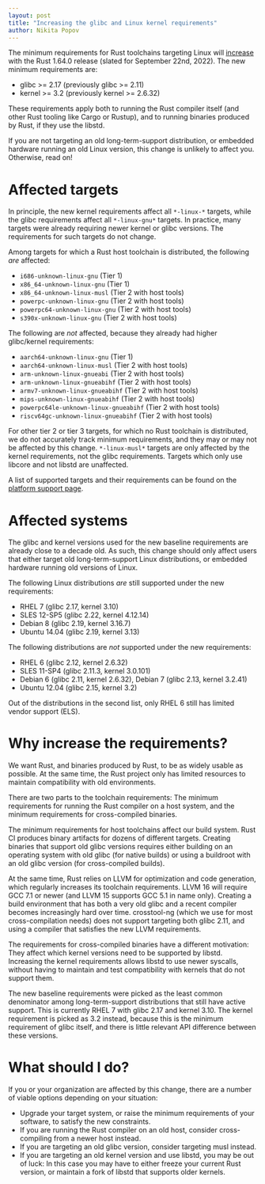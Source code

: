 ```yaml
---
layout: post
title: "Increasing the glibc and Linux kernel requirements"
author: Nikita Popov
---
```


The minimum requirements for Rust toolchains targeting Linux will [increase][PR] with the
Rust 1.64.0 release (slated for September 22nd, 2022). The new minimum requirements are:

* glibc >= 2.17 (previously glibc >= 2.11)
* kernel >= 3.2 (previously kernel >= 2.6.32)

These requirements apply both to running the Rust compiler itself (and other Rust tooling like
Cargo or Rustup), and to running binaries produced by Rust, if they use the libstd.

If you are not targeting an old long-term-support distribution, or embedded hardware running
an old Linux version, this change is unlikely to affect you. Otherwise, read on!

# Affected targets

In principle, the new kernel requirements affect all `*-linux-*` targets, while the glibc
requirements affect all `*-linux-gnu*` targets. In practice, many targets were already requiring
newer kernel or glibc versions. The requirements for such targets do not change.

Among targets for which a Rust host toolchain is distributed, the following *are* affected:

* `i686-unknown-linux-gnu` (Tier 1)
* `x86_64-unknown-linux-gnu` (Tier 1)
* `x86_64-unknown-linux-musl` (Tier 2 with host tools)
* `powerpc-unknown-linux-gnu` (Tier 2 with host tools)
* `powerpc64-unknown-linux-gnu` (Tier 2 with host tools)
* `s390x-unknown-linux-gnu` (Tier 2 with host tools)

The following are *not* affected, because they already had higher glibc/kernel requirements:

* `aarch64-unknown-linux-gnu` (Tier 1)
* `aarch64-unknown-linux-musl` (Tier 2 with host tools)
* `arm-unknown-linux-gnueabi` (Tier 2 with host tools)
* `arm-unknown-linux-gnueabihf` (Tier 2 with host tools)
* `armv7-unknown-linux-gnueabihf` (Tier 2 with host tools)
* `mips-unknown-linux-gnueabihf` (Tier 2 with host tools)
* `powerpc64le-unknown-linux-gnueabihf` (Tier 2 with host tools)
* `riscv64gc-unknown-linux-gnueabihf` (Tier 2 with host tools)

For other tier 2 or tier 3 targets, for which no Rust toolchain is distributed, we do not
accurately track minimum requirements, and they may or may not be affected by this change.
`*-linux-musl*` targets are only affected by the kernel requirements, not the glibc requirements.
Targets which only use libcore and not libstd are unaffected.

A list of supported targets and their requirements can be found on the
[platform support page][platform-support].

# Affected systems

The glibc and kernel versions used for the new baseline requirements are already close to a decade
old. As such, this change should only affect users that either target old long-term-support Linux
distributions, or embedded hardware running old versions of Linux.

The following Linux distributions *are* still supported under the new requirements:

* RHEL 7 (glibc 2.17, kernel 3.10)
* SLES 12-SP5 (glibc 2.22, kernel 4.12.14)
* Debian 8 (glibc 2.19, kernel 3.16.7)
* Ubuntu 14.04 (glibc 2.19, kernel 3.13)

The following distributions are *not* supported under the new requirements:

* RHEL 6 (glibc 2.12, kernel 2.6.32)
* SLES 11-SP4 (glibc 2.11.3, kernel 3.0.101)
* Debian 6 (glibc 2.11, kernel 2.6.32), Debian 7 (glibc 2.13, kernel 3.2.41)
* Ubuntu 12.04 (glibc 2.15, kernel 3.2)

Out of the distributions in the second list, only RHEL 6 still has limited vendor support (ELS).

# Why increase the requirements?

We want Rust, and binaries produced by Rust, to be as widely usable as possible. At the same time,
the Rust project only has limited resources to maintain compatibility with old environments.

There are two parts to the toolchain requirements: The minimum requirements for running the Rust
compiler on a host system, and the minimum requirements for cross-compiled binaries.

The minimum requirements for host toolchains affect our build system. Rust CI produces binary
artifacts for dozens of different targets. Creating binaries that support old glibc versions
requires either building on an operating system with old glibc (for native builds) or using a
buildroot with an old glibc version (for cross-compiled builds).

At the same time, Rust relies on LLVM for optimization and code generation, which regularly
increases its toolchain requirements. LLVM 16 will require GCC 7.1 or newer (and LLVM 15 supports
GCC 5.1 in name only). Creating a build environment that has both a very old glibc and a recent
compiler becomes increasingly hard over time. crosstool-ng (which we use for most cross-compilation
needs) does not support targeting both glibc 2.11, and using a compiler that satisfies the new LLVM
requirements.

The requirements for cross-compiled binaries have a different motivation: They affect which kernel
versions need to be supported by libstd. Increasing the kernel requirements allows libstd to use
newer syscalls, without having to maintain and test compatibility with kernels that do not support
them.

The new baseline requirements were picked as the least common denominator among long-term-support
distributions that still have active support. This is currently RHEL 7 with glibc 2.17 and
kernel 3.10. The kernel requirement is picked as 3.2 instead, because this is the minimum
requirement of glibc itself, and there is little relevant API difference between these versions.

# What should I do?

If you or your organization are affected by this change, there are a number of viable options
depending on your situation:

* Upgrade your target system, or raise the minimum requirements of your software, to satisfy the
  new constraints.
* If you are running the Rust compiler on an old host, consider cross-compiling from a newer host
  instead.
* If you are targeting an old glibc version, consider targeting musl instead.
* If you are targeting an old kernel version and use libstd, you may be out of luck: In this case
  you may have to either freeze your current Rust version, or maintain a fork of libstd that
  supports older kernels.

[PR]: https://github.com/rust-lang/rust/pull/95026
[platform-support]: https://doc.rust-lang.org/nightly/rustc/platform-support.html
